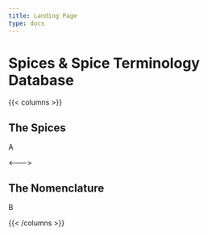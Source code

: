 ```yaml
---
title: Landing Page
type: docs
---
```


# Spices & Spice Terminology Database

{{< columns >}}
## The Spices

A

<--->

## The Nomenclature

B

{{< /columns >}}


